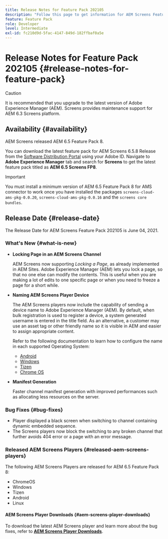 ```yaml
---
title: Release Notes for Feature Pack 202105
description: "Follow this page to get information for AEM Screens Feature Pack 202105 released on June 04, 2021."
feature: Feature Pack
role: Developer
level: Intermediate
exl-id: fc210d9d-5fac-4147-849d-182ffbaf0a5e
---
```

# Release Notes for Feature Pack 202105 {#release-notes-for-feature-pack}

>[!CAUTION]
>It is recommended that you upgrade to the latest version of Adobe Experience Manager (AEM). Screens provides maintenance support for AEM 6.3 Screens platform.

## Availability {#availability}

AEM Screens released AEM 6.5 Feature Pack 8.

You can download the latest feature pack for AEM Screens 6.5.8 Release from the [Software Distribution Portal](https://experience.adobe.com/#/downloads/content/software-distribution/en/aem.html) using your Adobe ID. Navigate to **Adobe Experience Manager** tab and search for **Screens** to get the latest feature pack titled as **AEM 6.5 Screens FP8**.

>[!IMPORTANT]
>You must install a minimum version of AEM 6.5 Feature Pack 8 for AMS connector to work once you have installed the packages `screens-cloud-ams-pkg-0.0.20`, `screens-cloud-ams-pkg-0.0.16` and the `screens core bundles`.

## Release Date {#release-date}

The Release Date for AEM Screens Feature Pack 202105 is June 04, 2021.

### What's New {#what-is-new}

* **Locking Page in an AEM Screens Channel**

   AEM Screens now supporting *Locking a Page*, as already implemented in AEM Sites. Adobe Experience Manager (AEM) lets you lock a page, so that no one else can modify the contents. This is useful when you are making a lot of edits to one specific page or when you need to freeze a page for a short while.

* **Naming AEM Screens Player Device**

   The AEM Screens players now include the capability of sending a device name to Adobe Experience Manager (AEM).
   By default, when bulk registration is used to register a device, a system generated username is entered in the title field. As an alternative, a customer may use an asset tag or other friendly name so it is visible in AEM and easier to assign appropriate content.
   
   Refer to the following documentation to learn how to configure the name in each supported Operating System:
    
   * [Android](/help/user-guide/implementing-android-player.md#name-android)
   * [Windows](/help/user-guide/implementing-windows-player.md#name-windows)
   * [Tizen](/help/user-guide/tizen-player.md#name-tizen)
   * [Chrome OS](/help/user-guide/implementing-chrome-os-player.md#name-chrome)

* **Manifest Generation**

   Faster channel manifest generation with improved performances such as allocating less resources on the server.

### Bug Fixes {#bug-fixes}

* Player displayed a black screen when switching to channel containing dynamic embedded sequence.
* The Screens players now block the switching to any broken channel that further avoids 404 error or a page with an error message.

### Released AEM Screens Players {#released-aem-screens-players}

The following AEM Screens Players are released for AEM 6.5 Feature Pack 8:

* ChromeOS
* Windows
* Tizen
* Android
* Linux

#### AEM Screens Player Downloads  {#aem-screens-player-downloads}

To download the latest AEM Screens player and learn more about the bug fixes, refer to **[AEM Screens Player Downloads](https://download.macromedia.com/screens/index.html)**.
